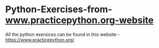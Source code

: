 # Python-Exercises-from-www.practicepython.org-website
All the python exersices can be found in this website - https://www.practicepython.org/
